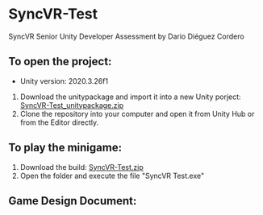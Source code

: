 # SyncVR-Test
SyncVR Senior Unity Developer Assessment by Dario Diéguez Cordero

## To open the project:
- Unity version: 2020.3.26f1
1. Download the unitypackage and import it into a new Unity porject: [SyncVR-Test_unitypackage.zip](https://github.com/DarioDigz10/SyncVR-Test/files/10421551/SyncVR-Test_unitypackage.zip)
2. Clone the repository into your computer and open it from Unity Hub or from the Editor directly.

## To play the minigame:
1. Download the build: [SyncVR-Test.zip](https://github.com/DarioDigz10/SyncVR-Test/files/10421534/SyncVR-Test.zip)
2. Open the folder and execute the file "SyncVR Test.exe"

## Game Design Document:
